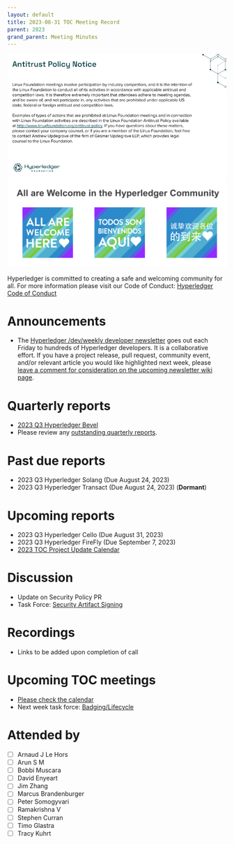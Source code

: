 ```yaml
---
layout: default
title: 2023-08-31 TOC Meeting Record
parent: 2023
grand_parent: Meeting Minutes
---
```

![Antitrust Policy Notice](../images/antitrust-policy-notice.png "Antitrust Policy Notice")
![All are Welcome in the Hyperledger Community](../images/all-are-welcome.png "All are Welcome in the Hyperledger Community")

Hyperledger is committed to creating a safe and welcoming community for all. For more information please visit our Code of Conduct: [Hyperledger Code of Conduct](https://toc.hyperledger.org/governing-documents/code-of-conduct.html)

# Announcements
* The [Hyperledger /dev/weekly developer newsletter](https://wiki.hyperledger.org/pages/viewpage.action?pageId=39618905) goes out each Friday to hundreds of Hyperledger developers. It is a collaborative effort. If you have a project release, pull request, community event, and/or relevant article you would like highlighted next week, please [leave a comment for consideration on the upcoming newsletter wiki page](https://wiki.hyperledger.org/display/DR/2023).

# Quarterly reports
* [2023 Q3 Hyperledger Bevel](https://github.com/hyperledger/toc/pull/150)
* Please review any [outstanding quarterly reports](https://github.com/hyperledger/toc/pulls?q=is%3Apr+is%3Aopen+label%3Aquarterly-report+user-review-requested%3A%40me).

# Past due reports
* 2023 Q3 Hyperledger Solang (Due August 24, 2023)
* 2023 Q3 Hyperledger Transact (Due August 24, 2023) (**Dormant**)

# Upcoming reports
* 2023 Q3 Hyperledger Cello (Due August 31, 2023)
* 2023 Q3 Hyperledger FireFly (Due September 7, 2023)
* [2023 TOC Project Update Calendar](../../project-reports/2023/2023-updates.md)

# Discussion
* Update on Security Policy PR
* Task Force: [Security Artifact Signing](https://github.com/hyperledger/toc/issues/49)

# Recordings
* Links to be added upon completion of call

# Upcoming TOC meetings
* [Please check the calendar](https://lists.hyperledger.org/g/toc/calendar)
* Next week task force: [Badging/Lifecycle](https://github.com/hyperledger/toc/issues/50)

# Attended by
* [ ] Arnaud J Le Hors
* [ ] Arun S M
* [ ] Bobbi Muscara
* [ ] David Enyeart
* [ ] Jim Zhang
* [ ] Marcus Brandenburger
* [ ] Peter Somogyvari
* [ ] Ramakrishna V
* [ ] Stephen Curran
* [ ] Timo Glastra
* [ ] Tracy Kuhrt
